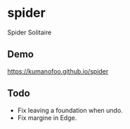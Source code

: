 # spider
Spider Solitaire

## Demo
https://kumanofoo.github.io/spider

## Todo
- Fix leaving a foundation when undo.
- Fix margine in Edge.
